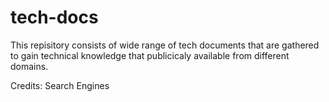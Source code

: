 # tech-docs

This repisitory consists of wide range of tech documents that are gathered to gain technical knowledge that publicicaly available from different domains.

Credits: Search Engines
